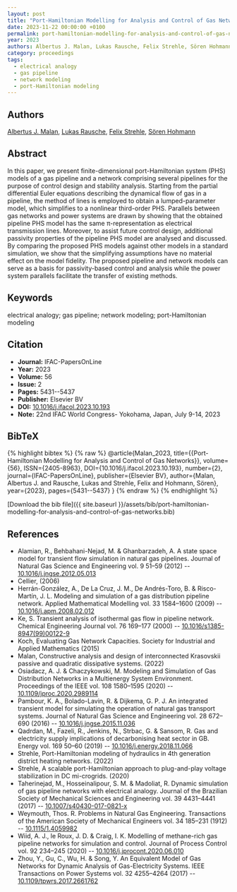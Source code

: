 ```yaml
---
layout: post
title: "Port-Hamiltonian Modelling for Analysis and Control of Gas Networks"
date: 2023-11-22 00:00:00 +0100
permalink: port-hamiltonian-modelling-for-analysis-and-control-of-gas-networks
year: 2023
authors: Albertus J. Malan, Lukas Rausche, Felix Strehle, Sören Hohmann
category: proceedings
tags:
  - electrical analogy
  - gas pipeline
  - network modeling
  - port-Hamiltonian modeling
---
```

 
## Authors
[Albertus J. Malan](authors/albertus-johannes-malan), [Lukas Rausche](authors/lukas-rausche), [Felix Strehle](authors/felix-strehle), [Sören Hohmann](authors/soren-hohmann)
 
## Abstract
In this paper, we present finite-dimensional port-Hamiltonian system (PHS) models of a gas pipeline and a network comprising several pipelines for the purpose of control design and stability analysis. Starting from the partial differential Euler equations describing the dynamical flow of gas in a pipeline, the method of lines is employed to obtain a lumped-parameter model, which simplifies to a nonlinear third-order PHS. Parallels between gas networks and power systems are drawn by showing that the obtained pipeline PHS model has the same π-representation as electrical transmission lines. Moreover, to assist future control design, additional passivity properties of the pipeline PHS model are analysed and discussed. By comparing the proposed PHS models against other models in a standard simulation, we show that the simplifying assumptions have no material effect on the model fidelity. The proposed pipeline and network models can serve as a basis for passivity-based control and analysis while the power system parallels facilitate the transfer of existing methods.
 
## Keywords
electrical analogy; gas pipeline; network modeling; port-Hamiltonian modeling
 
## Citation
- **Journal:** IFAC-PapersOnLine
- **Year:** 2023
- **Volume:** 56
- **Issue:** 2
- **Pages:** 5431--5437
- **Publisher:** Elsevier BV
- **DOI:** [10.1016/j.ifacol.2023.10.193](https://doi.org/10.1016/j.ifacol.2023.10.193)
- **Note:** 22nd IFAC World Congress- Yokohama, Japan, July 9-14, 2023
 
## BibTeX
{% highlight bibtex %}
{% raw %}
@article{Malan_2023,
  title={{Port-Hamiltonian Modelling for Analysis and Control of Gas Networks}},
  volume={56},
  ISSN={2405-8963},
  DOI={10.1016/j.ifacol.2023.10.193},
  number={2},
  journal={IFAC-PapersOnLine},
  publisher={Elsevier BV},
  author={Malan, Albertus J. and Rausche, Lukas and Strehle, Felix and Hohmann, Sören},
  year={2023},
  pages={5431--5437}
}
{% endraw %}
{% endhighlight %}
 
[Download the bib file]({{ site.baseurl }}/assets/bib/port-hamiltonian-modelling-for-analysis-and-control-of-gas-networks.bib)
 
## References
- Alamian, R., Behbahani-Nejad, M. & Ghanbarzadeh, A. A state space model for transient flow simulation in natural gas pipelines. Journal of Natural Gas Science and Engineering vol. 9 51–59 (2012) -- [10.1016/j.jngse.2012.05.013](https://doi.org/10.1016/j.jngse.2012.05.013)
- Cellier, (2006)
- Herrán-González, A., De La Cruz, J. M., De Andrés-Toro, B. & Risco-Martín, J. L. Modeling and simulation of a gas distribution pipeline network. Applied Mathematical Modelling vol. 33 1584–1600 (2009) -- [10.1016/j.apm.2008.02.012](https://doi.org/10.1016/j.apm.2008.02.012)
- Ke, S. Transient analysis of isothermal gas flow in pipeline network. Chemical Engineering Journal vol. 76 169–177 (2000) -- [10.1016/s1385-8947(99)00122-9](https://doi.org/10.1016/s1385-8947(99)00122-9)
- Koch, Evaluating Gas Network Capacities. Society for Industrial and Applied Mathematics (2015)
- Malan, Constructive analysis and design of interconnected Krasovskii passive and quadratic dissipative systems. (2022)
- Osiadacz, A. J. & Chaczykowski, M. Modeling and Simulation of Gas Distribution Networks in a Multienergy System Environment. Proceedings of the IEEE vol. 108 1580–1595 (2020) -- [10.1109/jproc.2020.2989114](https://doi.org/10.1109/jproc.2020.2989114)
- Pambour, K. A., Bolado-Lavin, R. & Dijkema, G. P. J. An integrated transient model for simulating the operation of natural gas transport systems. Journal of Natural Gas Science and Engineering vol. 28 672–690 (2016) -- [10.1016/j.jngse.2015.11.036](https://doi.org/10.1016/j.jngse.2015.11.036)
- Qadrdan, M., Fazeli, R., Jenkins, N., Strbac, G. & Sansom, R. Gas and electricity supply implications of decarbonising heat sector in GB. Energy vol. 169 50–60 (2019) -- [10.1016/j.energy.2018.11.066](https://doi.org/10.1016/j.energy.2018.11.066)
- Strehle, Port-Hamiltonian modeling of hydraulics in 4th generation district heating networks. (2022)
- Strehle, A scalable port-Hamiltonian approach to plug-and-play voltage stabilization in DC mi-crogrids. (2020)
- Taherinejad, M., Hosseinalipour, S. M. & Madoliat, R. Dynamic simulation of gas pipeline networks with electrical analogy. Journal of the Brazilian Society of Mechanical Sciences and Engineering vol. 39 4431–4441 (2017) -- [10.1007/s40430-017-0821-x](https://doi.org/10.1007/s40430-017-0821-x)
- Weymouth, Thos. R. Problems in Natural Gas Engineering. Transactions of the American Society of Mechanical Engineers vol. 34 185–231 (1912) -- [10.1115/1.4059982](https://doi.org/10.1115/1.4059982)
- Wiid, A. J., le Roux, J. D. & Craig, I. K. Modelling of methane-rich gas pipeline networks for simulation and control. Journal of Process Control vol. 92 234–245 (2020) -- [10.1016/j.jprocont.2020.06.010](https://doi.org/10.1016/j.jprocont.2020.06.010)
- Zhou, Y., Gu, C., Wu, H. & Song, Y. An Equivalent Model of Gas Networks for Dynamic Analysis of Gas-Electricity Systems. IEEE Transactions on Power Systems vol. 32 4255–4264 (2017) -- [10.1109/tpwrs.2017.2661762](https://doi.org/10.1109/tpwrs.2017.2661762)

